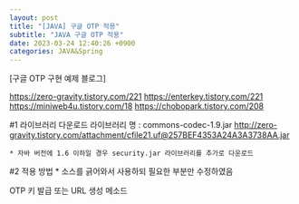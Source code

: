 ```yaml
---
layout: post
title: "[JAVA] 구글 OTP 적용"
subtitle: "JAVA 구글 OTP 적용"
date: 2023-03-24 12:40:26 +0900
categories: JAVA&Spring
---
```


[구글 OTP 구현 예제 블로그]
 
https://zero-gravity.tistory.com/221
https://enterkey.tistory.com/221
https://miniweb4u.tistory.com/18
https://chobopark.tistory.com/208



#1 라이브러리 다운로드
	라이브러리 명 : commons-codec-1.9.jar
	http://zero-gravity.tistory.com/attachment/cfile21.uf@257BEF4353A24A3A3738AA.jar

	* 자바 버전에 1.6 이하일 경우 security.jar 라이브러리를 추가로 다운로드






#2 적용 방법
	* 소스를 긁어와서 사용하되 필요한 부분만 수정하였음




OTP 키 발급 또는 URL 생성 메소드

                                                                                                                                                                                                                                                                                                                                                                                
